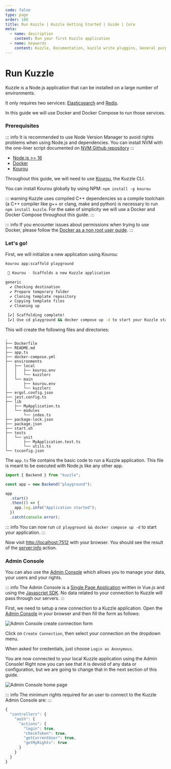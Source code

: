 ```yaml
---
code: false
type: page
order: 100
title: Run Kuzzle | Kuzzle Getting Started | Guide | Core
meta:
  - name: description
    content: Run your first Kuzzle application
  - name: keywords
    content: Kuzzle, Documentation, kuzzle write pluggins, General purpose backend, Write an Application, iot, backend, opensource, realtime, run kuzzle
---
```


# Run Kuzzle

Kuzzle is a Node.js application that can be installed on a large number of environments.

It only requires two services: [Elasticsearch](https://www.elastic.co/what-is/elasticsearch) and [Redis](https://redis.io/topics/introduction).

In this guide we will use Docker and Docker Compose to run those services.

### Prerequisites

::: info
It is recommended to use Node Version Manager to avoid rights problems when using Node.js and dependencies.
You can install NVM with the one-liner script documented on [NVM Github repository](https://github.com/nvm-sh/nvm#install--update-script)
:::

- [Node.js >= 16](https://nodejs.org/en/download/)
- [Docker](https://docs.docker.com/engine/install/)
- [Kourou](https://github.com/kuzzleio/kourou)


Throughout this guide, we will need to use [Kourou](https://github.com/kuzzleio/kourou), the Kuzzle CLI.

You can install Kourou globally by using NPM: `npm install -g kourou`

::: warning
Kuzzle uses compiled C++ dependencies so a compile toolchain (a C++ compiler like g++ or clang, make and python) is necessary to run `npm install kuzzle`.
For the sake of simplicity we will use a Docker and Docker Compose throughout this guide.
:::

::: info
If you encounter issues about permissions when trying to use Docker, please follow the [Docker as a non root user guide](https://docs.docker.com/engine/install/linux-postinstall/#manage-docker-as-a-non-root-user).
:::

### Let's go!

First, we will initialize a new application using Kourou:

```bash
kourou app:scaffold playground

 🚀 Kourou - Scaffolds a new Kuzzle application

generic
  ✔ Checking destination
  ✔ Prepare temporary folder
  ✔ Cloning template repository
  ✔ Copying template files
  ✔ Cleaning up

 [✔] Scaffolding complete!
 [✔] Use cd playground && docker compose up -d to start your Kuzzle stack.
```

This will create the following files and directories:

```
.
├── Dockerfile
├── README.md
├── app.ts
├── docker-compose.yml
├── environments
│   ├── local
│   │   ├── kourou.env
│   │   └── kuzzlerc
│   └── main
│       ├── kourou.env
│       └── kuzzlerc
├── ergol.config.json
├── jest.config.ts
├── lib
│   ├── MyApplication.ts
│   └── modules
│       └── index.ts
├── package-lock.json
├── package.json
├── start.sh
├── tests
│   └── unit
│       ├── MyApplication.test.ts
│       └── utils.ts
└── tsconfig.json
```

The `app.ts` file contains the basic code to run a Kuzzle application. This file is meant to be executed with Node.js like any other app.

```ts
import { Backend } from "kuzzle";

const app = new Backend("playground");

app
  .start()
  .then(() => {
    app.log.info("Application started");
  })
  .catch(console.error);
```

::: info
You can now run `cd playground && docker compose up -d` to start your application.
:::

Now visit [http://localhost:7512](http://localhost:7512) with your browser. You should see the result of the [server:info](/core/2/api/controllers/server/info) action.

### Admin Console

You can also use the [Admin Console](https://console.kuzzle.io) which allows you to manage your data, your users and your rights.

::: info
The Admin Console is a [Single Page Application](https://en.wikipedia.org/wiki/Single-page_application) written in Vue.js and using the [Javascript SDK](/sdk/js/7).
No data related to your connection to Kuzzle will pass through our servers.
:::

First, we need to setup a new connection to a Kuzzle application. Open the [Admin Console](http://console.kuzzle.io) in your browser and then fill the form as follows:

![Admin Console create connection form](./admin-console-create-connection.png)

Click on `Create Connection`, then select your connection on the dropdown menu.

When asked for credentials, just choose `Login as Anonymous`.

You are now connected to your local Kuzzle application using the Admin Console! Right now you can see that it is devoid of any data or configuration, but we are going to change that in the next section of this guide. 

![Admin Console home page](./admin-console-home-page.png)

::: info
The minimum rights required for an user to connect to the Kuzzle Admin Console are:
:::

```js
{
  "controllers": {
    "auth": {
      "actions": {
        "login": true,
        "checkToken": true,
        "getCurrentUser": true,
        "getMyRights": true
      }
    }
  }
}
```

<GuidesLinks
  :next="{ text: 'Store and Access Data', url: '/guides/getting-started/store-and-access-data/' }"
/>
